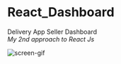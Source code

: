 # React_Dashboard
Delivery App Seller Dashboard <br>
_My 2nd approach to React Js_

![screen-gif](./react_dash.gif)
